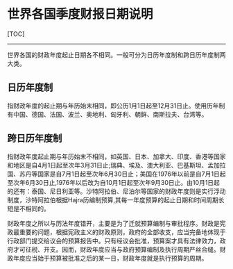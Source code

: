 # 世界各国季度财报日期说明

[TOC]

------

世界各国的财政年度起止日期各不相同。一般可分为日历年度制和跨日历年度制两大类。

## 日历年度制

​	指财政年度的起止期与年历始末相同，即公历1月1日起至12月31日止。使用历年制有中国、德国、法国、波兰、奥地利、匈牙利、朝鲜、南斯拉夫、台湾等。

## 跨日历年度制

​	指财政年度起止期与年历始末不相同，如英国、日本、加拿大、印度、香港等国家和地区是自4月1日起至次年3月31日止;瑞典、埃及、澳大利亚、巴基斯坦、孟加拉国、苏丹等国家是自7月1日起至次年6月30日止；美国在1976年以前是自7月1日起至次年6月30日止,1976年以后改为自10月1日起至次年9月30日止。由10月1日起的还有：泰国、尼日利亚等。沙特阿拉伯、尼泊尔等国家的财政年度则是实行浮动制度，沙特阿拉伯根据Hajra历编制预算,其每一年度预算的起止日期和时间周期长短是不相同的。



​	财政年度之所以与历法年度错开，主要是为了迁就预算编制与审批程序。财政是宪政最重要的问题，根据宪政主义的财政原则，政府的全部收支，应当完备地体现于行政部门提交给议会的预算报告中。只有经议会批准，预算案才具有法律效力，政府才可征税、开支。因而，财政年度应当与政府预算编制及执行周期严丝合缝。财政年度应当始于预算被批准之后的某一日，财政年度就是执行预算的周期。